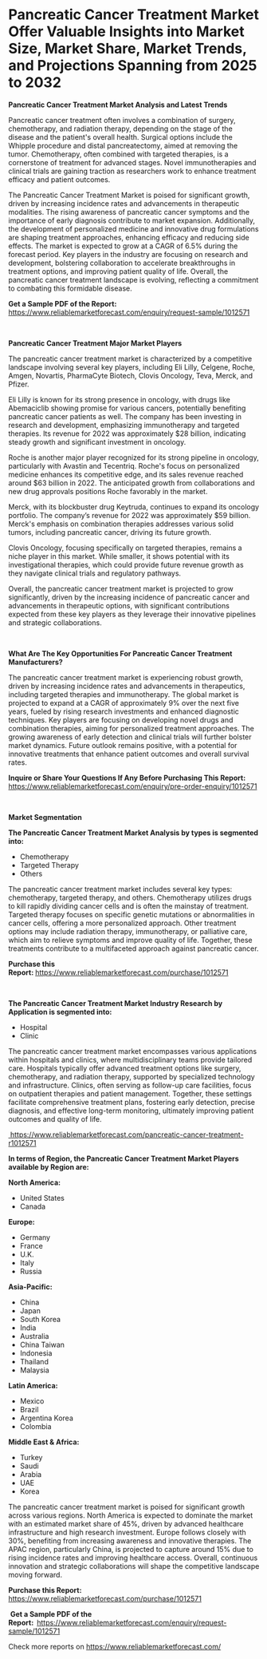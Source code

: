 <p><h1>Pancreatic Cancer Treatment Market Offer Valuable Insights into Market Size, Market Share, Market Trends, and Projections Spanning from 2025 to 2032</h1></p><p><strong>Pancreatic Cancer Treatment Market Analysis and Latest Trends</strong></p>
<p><p>Pancreatic cancer treatment often involves a combination of surgery, chemotherapy, and radiation therapy, depending on the stage of the disease and the patient's overall health. Surgical options include the Whipple procedure and distal pancreatectomy, aimed at removing the tumor. Chemotherapy, often combined with targeted therapies, is a cornerstone of treatment for advanced stages. Novel immunotherapies and clinical trials are gaining traction as researchers work to enhance treatment efficacy and patient outcomes.</p><p>The Pancreatic Cancer Treatment Market is poised for significant growth, driven by increasing incidence rates and advancements in therapeutic modalities. The rising awareness of pancreatic cancer symptoms and the importance of early diagnosis contribute to market expansion. Additionally, the development of personalized medicine and innovative drug formulations are shaping treatment approaches, enhancing efficacy and reducing side effects. The market is expected to grow at a CAGR of 6.5% during the forecast period. Key players in the industry are focusing on research and development, bolstering collaboration to accelerate breakthroughs in treatment options, and improving patient quality of life. Overall, the pancreatic cancer treatment landscape is evolving, reflecting a commitment to combating this formidable disease.</p></p>
<p><strong>Get a Sample PDF of the Report:&nbsp;</strong> <a href="https://www.reliablemarketforecast.com/enquiry/request-sample/1012571?utm_campaign=3170&utm_medium=2&utm_source=Github&utm_content=ia&utm_term=05032025&utm_id=pancreatic-cancer-treatment">https://www.reliablemarketforecast.com/enquiry/request-sample/1012571</a></p>
<p>&nbsp;</p>
<p><strong>Pancreatic Cancer Treatment Major Market Players</strong></p>
<p><p>The pancreatic cancer treatment market is characterized by a competitive landscape involving several key players, including Eli Lilly, Celgene, Roche, Amgen, Novartis, PharmaCyte Biotech, Clovis Oncology, Teva, Merck, and Pfizer. </p><p>Eli Lilly is known for its strong presence in oncology, with drugs like Abemaciclib showing promise for various cancers, potentially benefiting pancreatic cancer patients as well. The company has been investing in research and development, emphasizing immunotherapy and targeted therapies. Its revenue for 2022 was approximately $28 billion, indicating steady growth and significant investment in oncology.</p><p>Roche is another major player recognized for its strong pipeline in oncology, particularly with Avastin and Tecentriq. Roche's focus on personalized medicine enhances its competitive edge, and its sales revenue reached around $63 billion in 2022. The anticipated growth from collaborations and new drug approvals positions Roche favorably in the market.</p><p>Merck, with its blockbuster drug Keytruda, continues to expand its oncology portfolio. The company’s revenue for 2022 was approximately $59 billion. Merck's emphasis on combination therapies addresses various solid tumors, including pancreatic cancer, driving its future growth.</p><p>Clovis Oncology, focusing specifically on targeted therapies, remains a niche player in this market. While smaller, it shows potential with its investigational therapies, which could provide future revenue growth as they navigate clinical trials and regulatory pathways.</p><p>Overall, the pancreatic cancer treatment market is projected to grow significantly, driven by the increasing incidence of pancreatic cancer and advancements in therapeutic options, with significant contributions expected from these key players as they leverage their innovative pipelines and strategic collaborations.</p></p>
<p>&nbsp;</p>
<p><strong>What Are The Key Opportunities For Pancreatic Cancer Treatment Manufacturers?</strong></p>
<p><p>The pancreatic cancer treatment market is experiencing robust growth, driven by increasing incidence rates and advancements in therapeutics, including targeted therapies and immunotherapy. The global market is projected to expand at a CAGR of approximately 9% over the next five years, fueled by rising research investments and enhanced diagnostic techniques. Key players are focusing on developing novel drugs and combination therapies, aiming for personalized treatment approaches. The growing awareness of early detection and clinical trials will further bolster market dynamics. Future outlook remains positive, with a potential for innovative treatments that enhance patient outcomes and overall survival rates.</p></p>
<p><strong>Inquire or Share Your Questions If Any Before Purchasing This Report:</strong> <a href="https://www.reliablemarketforecast.com/enquiry/pre-order-enquiry/1012571?utm_campaign=3170&utm_medium=2&utm_source=Github&utm_content=ia&utm_term=05032025&utm_id=pancreatic-cancer-treatment">https://www.reliablemarketforecast.com/enquiry/pre-order-enquiry/1012571</a></p>
<p>&nbsp;</p>
<p><strong>Market Segmentation</strong></p>
<p><strong>The Pancreatic Cancer Treatment Market Analysis by types is segmented into:</strong></p>
<p><ul><li>Chemotherapy</li><li>Targeted Therapy</li><li>Others</li></ul></p>
<p><p>The pancreatic cancer treatment market includes several key types: chemotherapy, targeted therapy, and others. Chemotherapy utilizes drugs to kill rapidly dividing cancer cells and is often the mainstay of treatment. Targeted therapy focuses on specific genetic mutations or abnormalities in cancer cells, offering a more personalized approach. Other treatment options may include radiation therapy, immunotherapy, or palliative care, which aim to relieve symptoms and improve quality of life. Together, these treatments contribute to a multifaceted approach against pancreatic cancer.</p></p>
<p><strong>Purchase this Report:&nbsp;</strong><a href="https://www.reliablemarketforecast.com/purchase/1012571?utm_campaign=3170&utm_medium=2&utm_source=Github&utm_content=ia&utm_term=05032025&utm_id=pancreatic-cancer-treatment">https://www.reliablemarketforecast.com/purchase/1012571</a></p>
<p>&nbsp;</p>
<p><strong>The Pancreatic Cancer Treatment Market Industry Research by Application is segmented into:</strong></p>
<p><ul><li>Hospital</li><li>Clinic</li></ul></p>
<p><p>The pancreatic cancer treatment market encompasses various applications within hospitals and clinics, where multidisciplinary teams provide tailored care. Hospitals typically offer advanced treatment options like surgery, chemotherapy, and radiation therapy, supported by specialized technology and infrastructure. Clinics, often serving as follow-up care facilities, focus on outpatient therapies and patient management. Together, these settings facilitate comprehensive treatment plans, fostering early detection, precise diagnosis, and effective long-term monitoring, ultimately improving patient outcomes and quality of life.</p></p>
<p><a href="https://www.reliablemarketforecast.com/pancreatic-cancer-treatment-r1012571?utm_campaign=3170&utm_medium=2&utm_source=Github&utm_content=ia&utm_term=05032025&utm_id=pancreatic-cancer-treatment">&nbsp;https://www.reliablemarketforecast.com/pancreatic-cancer-treatment-r1012571</a></p>
<p><strong>In terms of Region, the Pancreatic Cancer Treatment Market Players available by Region are:</strong></p>
<p>
    <p> <strong> North America: </strong>
        <ul>
            <li>United States</li>
            <li>Canada</li>
        </ul>
        </p> 
    <p> <strong> Europe: </strong>
        <ul>
            <li>Germany</li>
            <li>France</li>
            <li>U.K.</li>
            <li>Italy</li>
            <li>Russia</li>
        </ul>
        </p> 
    <p> <strong> Asia-Pacific: </strong>
        <ul>
            <li>China</li>
            <li>Japan</li>
            <li>South Korea</li>
            <li>India</li>
            <li>Australia</li>
            <li>China Taiwan</li>
            <li>Indonesia</li>
            <li>Thailand</li>
            <li>Malaysia</li>
        </ul>
        </p> 
    <p> <strong> Latin America: </strong>
        <ul>
            <li>Mexico</li>
            <li>Brazil</li>
            <li>Argentina Korea</li>
            <li>Colombia</li>
        </ul>
        </p> 
    <p> <strong> Middle East & Africa: </strong>
        <ul>
            <li>Turkey</li>
            <li>Saudi</li>
            <li>Arabia</li>
            <li>UAE</li>
            <li>Korea</li>
        </ul>
    </p>
    </p>
<p><p>The pancreatic cancer treatment market is poised for significant growth across various regions. North America is expected to dominate the market with an estimated market share of 45%, driven by advanced healthcare infrastructure and high research investment. Europe follows closely with 30%, benefiting from increasing awareness and innovative therapies. The APAC region, particularly China, is projected to capture around 15% due to rising incidence rates and improving healthcare access. Overall, continuous innovation and strategic collaborations will shape the competitive landscape moving forward.</p></p>
<p><strong>Purchase this Report: </strong><a href="https://www.reliablemarketforecast.com/purchase/1012571?utm_campaign=3170&utm_medium=2&utm_source=Github&utm_content=ia&utm_term=05032025&utm_id=pancreatic-cancer-treatment">https://www.reliablemarketforecast.com/purchase/1012571</a></p>
<p>&nbsp;<strong>Get a Sample PDF of the Report:&nbsp;&nbsp;</strong><a href="https://www.reliablemarketforecast.com/enquiry/request-sample/1012571?utm_campaign=3170&utm_medium=2&utm_source=Github&utm_content=ia&utm_term=05032025&utm_id=pancreatic-cancer-treatment">https://www.reliablemarketforecast.com/enquiry/request-sample/1012571</a></p>
<p><strong></strong></p>
<p>Check more reports on <a href="https://www.reliablemarketforecast.com/?utm_campaign=3170&utm_medium=2&utm_source=Github&utm_content=ia&utm_term=05032025&utm_id=pancreatic-cancer-treatment">https://www.reliablemarketforecast.com/</a></p>